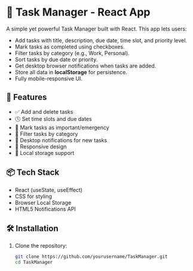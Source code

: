 # 📝 Task Manager - React App

A simple yet powerful Task Manager built with React. This app lets users:

- Add tasks with title, description, due date, time slot, and priority level.
- Mark tasks as completed using checkboxes.
- Filter tasks by category (e.g., Work, Personal).
- Sort tasks by due date or priority.
- Get desktop browser notifications when tasks are added.
- Store all data in **localStorage** for persistence.
- Fully mobile-responsive UI.

## 🚀 Features

- ✅ Add and delete tasks
- 🕓 Set time slots and due dates
- 📌 Mark tasks as important/emergency
- 📂 Filter tasks by category
- 🔔 Desktop notifications for new tasks
- 📱 Responsive design
- 💾 Local storage support

## 📦 Tech Stack

- React (useState, useEffect)
- CSS for styling
- Browser Local Storage
- HTML5 Notifications API

## 🛠️ Installation

1. Clone the repository:
   ```bash
   git clone https://github.com/yourusername/TaskManager.git
   cd TaskManager


